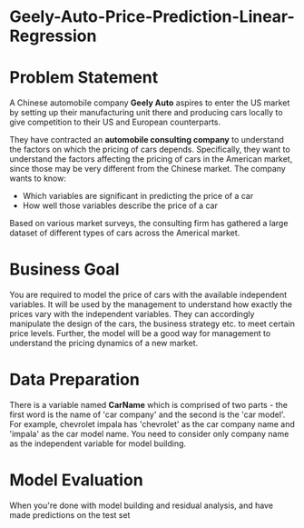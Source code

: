 # Geely-Auto-Price-Prediction-Linear-Regression


# Problem Statement

A Chinese automobile company <b>Geely Auto</b> aspires to enter the US market by setting up their manufacturing unit there and producing cars locally to give competition to their US and European counterparts. 

They have contracted an <b>automobile consulting company</b> to understand the factors on which the pricing of cars depends. Specifically, they want to understand the factors affecting the pricing of cars in the American market, since those may be very different from the Chinese market. The company wants to know:

- Which variables are significant in predicting the price of a car
- How well those variables describe the price of a car


Based on various market surveys, the consulting firm has gathered a large dataset of different types of cars across the Americal market. 

# Business Goal

You are required to model the price of cars with the available independent variables. It will be used by the management to understand how exactly the prices vary with the independent variables. They can accordingly manipulate the design of the cars, the business strategy etc. to meet certain price levels. Further, the model will be a good way for management to understand the pricing dynamics of a new market. 

# Data Preparation

There is a variable named <b>CarName</b> which is comprised of two parts - the first word is the name of 'car company' and the second is the 'car model'. For example, chevrolet impala has 'chevrolet' as the car company name and 'impala' as the car model name. You need to consider only company name as the independent variable for model building. 


# Model Evaluation
When you're done with model building and residual analysis, and have made predictions on the test set


